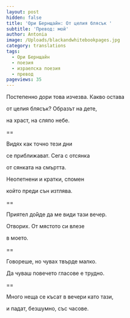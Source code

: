 ```yaml
---
layout: post
hidden: false
title: 'Ори Бернщайн: От целия блясък '
subtitle: 'Превод: мой'
author: Antonia
image: /Uploads/blackandwhitebookpages.jpg
category: translations
tags:
  - Ори Бернщайн
  - поезия
  - израелска поезия
  - превод
pageviews: 35
---
```

Постепенно дори това изчезва. Какво остава

от целия блясък? Образът на дете, 

на храст, на сляпо небе. 

\==

Видях как точно тези дни

се приближават. Сега с отсянка 

от сянката на смъртта.

Неопетнени и кратки, спомен

който преди сън изтлява. 

\==

Приятел до̀йде да ме види тази вечер.

Отворих. От мястото си влезе 

в моето. 

\==

Говореше, но чувах твърде малко. 

Да чуваш повечето гласове е трудно. 

\==

Много неща се късат в вечери като тази,

и падат, безшумно, със часове.
